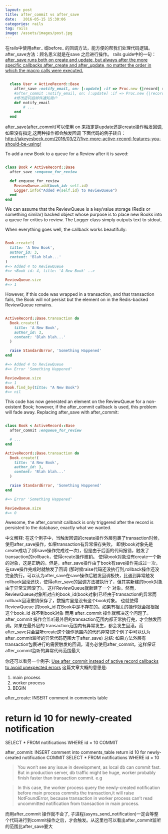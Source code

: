 ```yaml
---
layout: post
title: after_commit vs after_save
date:   2016-05-15 15:30:06
categories: rails
tag: rails
image: /assets/images/post.jpg
---
```




在rails中使用after_ 或before_ 的回调方法，能方便的帮我们处理代码逻辑。
after_save方法：顾名思义就是在save 之后进行操作。
rails guide中的一句：[after_save runs both on create and update, but always after the more specific callbacks after_create and after_update, no matter the order in which the macro calls were executed.](http://guides.rubyonrails.org/active_record_callbacks.html)

```ruby

  class User < ActiveRecord::Base
    after_save :notify_email, on: [:update] :if => Proc.new {|record| record.previous_changes.key?(:password) && record.previous_changes[:password].first != record.previous_changes[:password].last}
    #after_commit :notify_email, on: [:update] :if => Proc.new {|record| record.previous_changes.key?(:password) && record.previous_changes[:password].first != record.previous_changes[:password].last}
    #修改密码后邮件通知用户
    def notify_email
        # ...
    end
  end


```

after_save(after_commit)可以使用 on 来指定是update还是create操作触发回调,如果没有指定,这两种操作都会触发回调
下面代码的例子转自：http://jakeyesbeck.com/2016/03/27/five-more-active-record-features-you-should-be-using/

To add a new Book to a queue for a Review after it is saved:

```ruby

class Book < ActiveRecord::Base
  after_save :enqueue_for_review

  def enqueue_for_review
    ReviewQueue.add(book_id: self.id)
    Logger.info("Added #{self.id} to ReviewQueue")
  end
end

```

We can assume that the ReviewQueue is a key/value storage (Redis or something similar) backed object whose purpose is to place new Books into a queue for critics to review. The Logger class simply outputs text to stdout.

When everything goes well, the callback works beautifully:

```ruby

Book.create!(
  title: 'A New Book',
  author_id: 3,
  content: 'Blah blah...'
)
#=> Added 4 to ReviewQueue
#=> <Book id: 4, title: 'A New Book' ..>

ReviewQueue.size
#=> 1

```
However, if this code was wrapped in a transaction, and that transaction fails,
the Book will not persist but the element on in the Redis-backed ReviewQueue remains.

```ruby

ActiveRecord::Base.transaction do
  Book.create!(
    title: 'A New Book',
    author_id: 3,
    content: 'Blah blah...'
  )

  raise StandardError, 'Something Happened'
end

#=> Added 4 to ReviewQueue
#=> Error 'Something Happened'

ReviewQueue.size
#=> 1
Book.find_by(title: "A New Book")
#=> nil

```
This code has now generated an element on the ReviewQueue for a non-existent Book; however,
if the after_commit callback is used, this problem will fade away.
Replacing after_save with after_commit:

```ruby

class Book < ActiveRecord::Base
  after_commit :enqueue_for_review

  # ...
end

ActiveRecord::Base.transaction do
  Book.create!(
    title: 'A New Book',
    author_id: 3,
    content: 'Blah blah...'
  )

  raise StandardError, 'Something Happened'
end

#=> Error 'Something Happened'

ReviewQueue.size
#=> 0

```

Awesome, the after_commit callback is only triggered after the record is persisted to the database, exactly what we wanted.

中文解释: 在这个例子中，当触发回调的create操作外层包裹了transaction时候，使用after_save操作，如果transaction有异常保存失败，
即使book对象先是create成功了(即save操作完成过一次)，但是由于后面的代码报错，触发了transaction的rollback，使得create操作撤销。
使得book对象没有create一个新的对象，这是正确的。但是，after_save操作由于book有save操作完成过一次，在save操作完成时就触发了回调
(那时候raise代码还没执行到,rollback操作还没完全执行。可以认为after_save在save操作后触发回调极快，比遇到异常触发rollback回滚还快，使得after_save的回调方法被执行了，但其实新建的book对象由于异常又回滚了)。
这样ReviewQueue就新建了一个
对象。然而，ReviewQueue对象所对应的book_id(book对象)已经由于transaction的异常而rollback回滚撤销保存了，数据库里是没有这个book对象。
也就使得ReviewQueue 的book_id 在Book中是不存在的。如果有相关的操作就会报根据这个book_id 找不到book对象
而用 after_commit 操作就解决这个问题了。after_commit 操作会监听最外层的transaction范围内都正常执行完，才会触发回调。如果在最外层的
transaction范围内有异常发生，都会发生回滚。而after_save只会监听create这个操作范围内的代码异常(这个例子中可以认为after_commit监听的异常代码范围大于after_save)
总结: 如果方法外层有transaction包裹进行的需要触发的回调，请务必使用after_commit。这样保证after_commit监听的异常代码范围最大

你还可以看另一个例子: [Use after_commit instead of active record callbacks to avoid unexpected errors](http://codebeerstartups.com/2012/11/use-after_commit-instead-of-active-record-callbacks-to-avoid-unexpected-errors/)
这篇文章大概的意思是:

1. main process
2. worker process
3. BEGIN

after_create:
INSERT comment in comments table
# return id 10 for newly-created notification
SELECT * FROM notifications WHERE id = 10
COMMIT

after_commit:
INSERT comment into comments_table
return id 10 for newly-created notification
COMMIT
SELECT * FROM notifications WHERE id = 10

> You won’t see any issue in development, as local db can commit fast. But in production server, db traffic might be huge, worker probably finish faster than transaction commit. e.g

> In this case, the worker process query the newly-created notification before main process commits the transaction,it will raise NotFoundError, because transaction in worker process can’t read uncommitted notification from transaction in main process.


而用after_commit 操作就不会了, 子进程(asyns_send_notification)一定会等整个代码进行到commit操作之后，才会触发。从这里也可以看出after_commit监听的范围比after_save要大


